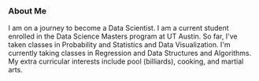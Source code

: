 ### About Me

I am on a journey to become a Data Scientist. I am a current student enrolled in the Data Science Masters program at UT Austin. So far, I've taken classes in Probability and Statistics and Data Visualization. I'm currently taking classes in Regression and Data Structures and Algorithms. My extra curricular interests include pool (billiards), cooking, and martial arts.

<!--
**minasso/minasso** is a ✨ _special_ ✨ repository because its `README.md` (this file) appears on your GitHub profile.

Here are some ideas to get you started:

- 🔭 I’m currently working on ...
- 🌱 I’m currently learning ...
- 👯 I’m looking to collaborate on ...
- 🤔 I’m looking for help with ...
- 💬 Ask me about ...
- 📫 How to reach me: ...
- 😄 Pronouns: ...
- ⚡ Fun fact: ...
-->

